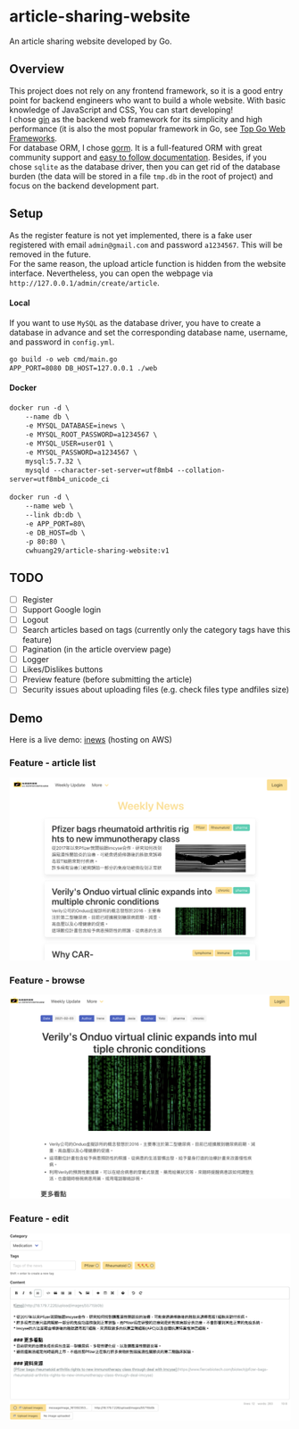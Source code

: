# article-sharing-website
An article sharing website developed by Go.

## Overview
This project does not rely on any frontend framework, so it is a good entry point for backend engineers who want to build a whole website. With basic knowledge of JavaScript and CSS, You can start developing!
<br>
I chose [gin](https://github.com/gin-gonic/gin) as the backend web framework for its simplicity and high performance (it is also the most popular framework in Go, see [Top Go Web Frameworks](https://github.com/mingrammer/go-web-framework-stars).
<br>
For database ORM, I chose [gorm](https://github.com/go-gorm/gorm). It is a full-featured ORM with great community support and [easy to follow documentation](https://gorm.io/docs/).
Besides, if you chose `sqlite` as the database driver, then you can get rid of the database burden (the data will be stored in a file `tmp.db` in the root of project) and focus on the backend development part.

## Setup
As the register feature is not yet implemented, there is a fake user registered with email `admin@gmail.com` and password `a1234567`. This will be removed in the future.
<br>
For the same reason, the upload article function is hidden from the website interface. Nevertheless, you can open the webpage via `http://127.0.0.1/admin/create/article`.
<br>

#### Local
If you want to use `MySQL` as the database driver, you have to create a database in advance and set the corresponding database name, username, and password in `config.yml`.
```
go build -o web cmd/main.go
APP_PORT=8080 DB_HOST=127.0.0.1 ./web
```

#### Docker
```
docker run -d \
    --name db \
    -e MYSQL_DATABASE=inews \
    -e MYSQL_ROOT_PASSWORD=a1234567 \
    -e MYSQL_USER=user01 \
    -e MYSQL_PASSWORD=a1234567 \
    mysql:5.7.32 \
    mysqld --character-set-server=utf8mb4 --collation-server=utf8mb4_unicode_ci

docker run -d \
    --name web \
    --link db:db \
    -e APP_PORT=80\
    -e DB_HOST=db \
    -p 80:80 \
    cwhuang29/article-sharing-website:v1
```

## TODO
- [ ] Register
- [ ] Support Google login
- [ ] Logout
- [ ] Search articles based on tags (currently only the category tags have this feature)
- [ ] Pagination (in the article overview page)
- [ ] Logger
- [ ] Likes/Dislikes buttons
- [ ] Preview feature (before submitting the article)
- [ ] Security issues about uploading files (e.g. check files type andfiles size)

## Demo
Here is a live demo: [inews](http://18.179.7.226/) (hosting on AWS)
### Feature - article list
![Articles List](demo/articles-list.png)
### Feature - browse
![Browse](demo/browse.png)
### Feature - edit
![Edit](demo/edit.png)

